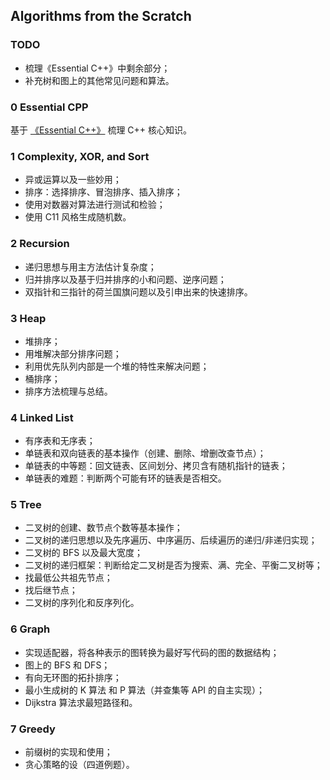 ## Algorithms from the Scratch

### TODO

* 梳理《Essential C++》中剩余部分；
* 补充树和图上的其他常见问题和算法。

### 0 Essential CPP

基于 [《Essential C++》](https://www.amazon.sg/Essential-C-Stanley-B-Lippman/dp/0201485184) 梳理 C++ 核心知识。

### 1 Complexity, XOR, and Sort

* 异或运算以及一些妙用；
* 排序：选择排序、冒泡排序、插入排序；
* 使用对数器对算法进行测试和检验；
* 使用 C11 风格生成随机数。

### 2 Recursion

* 递归思想与用主方法估计复杂度；
* 归并排序以及基于归并排序的小和问题、逆序问题；
* 双指针和三指针的荷兰国旗问题以及引申出来的快速排序。

### 3 Heap

* 堆排序；
* 用堆解决部分排序问题；
* 利用优先队列内部是一个堆的特性来解决问题；
* 桶排序；
* 排序方法梳理与总结。

### 4 Linked List

* 有序表和无序表；
* 单链表和双向链表的基本操作（创建、删除、增删改查节点）；
* 单链表的中等题：回文链表、区间划分、拷贝含有随机指针的链表；
* 单链表的难题：判断两个可能有环的链表是否相交。

### 5 Tree

* 二叉树的创建、数节点个数等基本操作；
* 二叉树的递归思想以及先序遍历、中序遍历、后续遍历的递归/非递归实现；
* 二叉树的 BFS 以及最大宽度；
* 二叉树的递归框架：判断给定二叉树是否为搜索、满、完全、平衡二叉树等；
* 找最低公共祖先节点；
* 找后继节点；
* 二叉树的序列化和反序列化。

### 6 Graph

* 实现适配器，将各种表示的图转换为最好写代码的图的数据结构；
* 图上的 BFS 和 DFS；
* 有向无环图的拓扑排序；
* 最小生成树的 K 算法 和 P 算法（并查集等 API 的自主实现）；
* Dijkstra 算法求最短路径和。

### 7 Greedy

* 前缀树的实现和使用；
* 贪心策略的设（四道例题）。